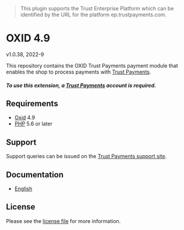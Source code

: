 > This plugin supports the Trust Enterprise Platform which can be identified by the URL for the platform ep.trustpayments.com.

# OXID 4.9

v1.0.38, 2022-9

This repository contains the OXID  Trust Payments payment module that enables the shop to process payments with [Trust Payments](https://www.trustpayments.com/).

##### To use this extension, a [Trust Payments](https://ep.trustpayments.com/user/signup)  account is required.

## Requirements

* [Oxid](https://www.oxid-esales.com/) 4.9
* [PHP](http://php.net/) 5.6 or later

## Support

Support queries can be issued on the [Trust Payments support site](https://www.trustpayments.com/contact-us/).

## Documentation

* [English](https://plugin-documentation.ep.trustpayments.com/TrustPayments/oxid-4.9/1.0.38/docs/en/documentation.html)

## License

Please see the [license file](https://github.com/TrustPayments/oxid-4.9/blob/1.0.38/LICENSE) for more information.